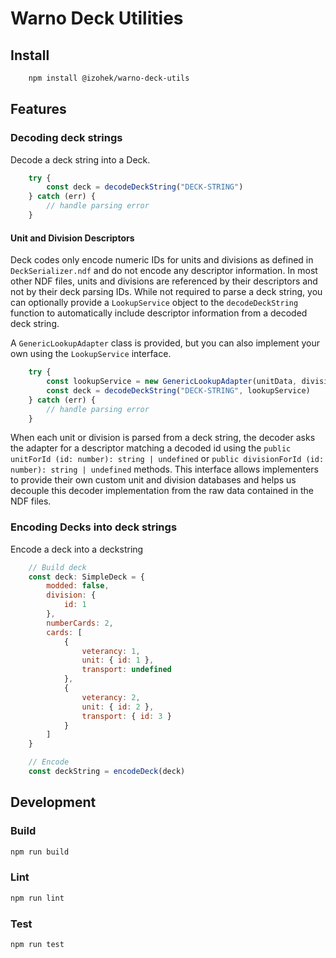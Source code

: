 # Warno Deck Utilities

## Install
```sh
    npm install @izohek/warno-deck-utils
```

## Features

### Decoding deck strings

Decode a deck string into a Deck.

```js
    try {
        const deck = decodeDeckString("DECK-STRING")
    } catch (err) {
        // handle parsing error
    }
```

#### Unit and Division Descriptors

Deck codes only encode numeric IDs for units and divisions as defined in `DeckSerializer.ndf` and do not encode any descriptor information.  In most other NDF files, units and divisions are referenced by their descriptors and not by their deck parsing IDs.  While not required to parse a deck string,
you can optionally provide a `LookupService` object to the `decodeDeckString` function to automatically include descriptor information from a decoded deck string.  

A `GenericLookupAdapter` class is provided, but you can also implement your own using the `LookupService` interface.

```js
    try {
        const lookupService = new GenericLookupAdapter(unitData, divisionData)
        const deck = decodeDeckString("DECK-STRING", lookupService)
    } catch (err) {
        // handle parsing error
    }
```

When each unit or division is parsed from a deck string, the decoder asks the adapter for a descriptor matching a decoded id
using the `public unitForId (id: number): string | undefined` or `public divisionForId (id: number): string | undefined` methods.  This interface allows implementers to provide their own custom unit and division databases and helps us decouple this decoder implementation from the raw data contained
in the NDF files.

### Encoding Decks into deck strings

Encode a deck into a deckstring

```js
    // Build deck
    const deck: SimpleDeck = {
        modded: false,
        division: {
            id: 1
        },
        numberCards: 2,
        cards: [
            { 
                veterancy: 1,
                unit: { id: 1 },
                transport: undefined
            },
            {
                veterancy: 2,
                unit: { id: 2 },
                transport: { id: 3 }
            }
        ]
    }

    // Encode
    const deckString = encodeDeck(deck)
```

## Development

### Build
```sh
npm run build
```

### Lint
```sh
npm run lint
```

### Test
```sh
npm run test
```

